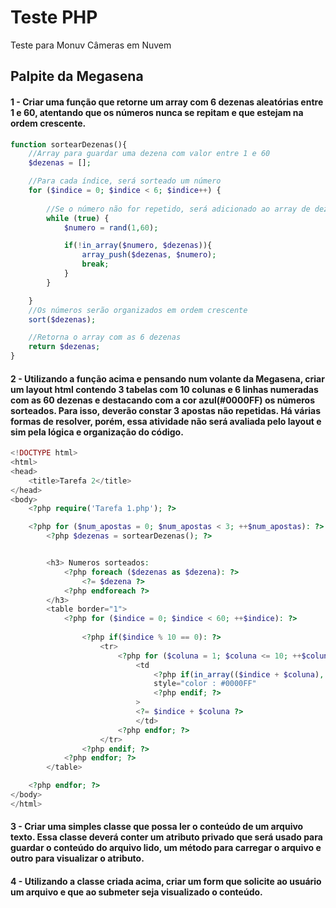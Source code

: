 # Teste PHP
Teste para Monuv Câmeras em Nuvem

## Palpite da Megasena

#### 1 - Criar uma função que retorne um array com 6 dezenas aleatórias entre 1 e 60, atentando que os números nunca se repitam e que estejam na ordem crescente.

```php
function sortearDezenas(){	
	//Array para guardar uma dezena com valor entre 1 e 60
	$dezenas = [];

	//Para cada índice, será sorteado um número
	for ($indice = 0; $indice < 6; $indice++) { 
		
		//Se o número não for repetido, será adicionado ao array de dezenas
		while (true) {
			$numero = rand(1,60);

			if(!in_array($numero, $dezenas)){
				array_push($dezenas, $numero);
				break;
			}	
		}

	}
	//Os números serão organizados em ordem crescente
	sort($dezenas);

	//Retorna o array com as 6 dezenas
	return $dezenas;
}
```


#### 2 - Utilizando a função acima e pensando num volante da Megasena, criar um layout html contendo 3 tabelas com 10 colunas e 6 linhas numeradas com as 60 dezenas e destacando com a cor azul(#0000FF) os números sorteados. Para isso, deverão constar 3 apostas não repetidas. Há várias formas de resolver, porém, essa atividade não será avaliada pelo layout e sim pela lógica e organização do código.

```php
<!DOCTYPE html>
<html>
<head>
	<title>Tarefa 2</title>
</head>
<body>
	<?php require('Tarefa 1.php'); ?>

	<?php for ($num_apostas = 0; $num_apostas < 3; ++$num_apostas): ?>
		<?php $dezenas = sortearDezenas(); ?>


		<h3> Numeros sorteados: 
			<?php foreach ($dezenas as $dezena): ?>
				<?= $dezena ?>
			<?php endforeach ?>
		</h3>
		<table border="1">
			<?php for ($indice = 0; $indice < 60; ++$indice): ?>
				
				<?php if($indice % 10 == 0): ?>					
					<tr>
						<?php for ($coluna = 1; $coluna <= 10; ++$coluna): ?>
							<td 
								<?php if(in_array(($indice + $coluna), $dezenas)): ?>	
								style="color : #0000FF"
								<?php endif; ?>													
							>
							<?= $indice + $coluna ?>	
							</td>
						<?php endfor; ?>
					</tr>
				<?php endif; ?>		
			<?php endfor; ?>
		</table>

	<?php endfor; ?>
</body>
</html>
```

#### 3 - Criar uma simples classe que possa ler o conteúdo de um arquivo texto. Essa classe deverá conter um atributo privado que será usado para guardar o conteúdo do arquivo lido, um método para carregar o arquivo e outro para visualizar o atributo.

#### 4 - Utilizando a classe criada acima, criar um form que solicite ao usuário um arquivo e que ao submeter seja visualizado o conteúdo.
